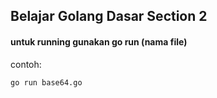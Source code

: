 ## Belajar Golang Dasar Section 2

#### untuk running gunakan go run (nama file)

contoh:
```
go run base64.go
```
